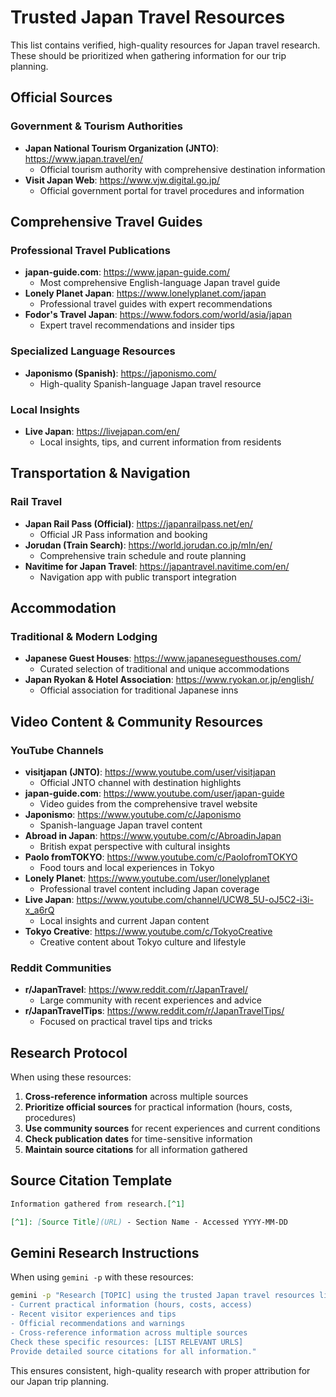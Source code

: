 # Trusted Japan Travel Resources

This list contains verified, high-quality resources for Japan travel research. These should be prioritized when gathering information for our trip planning.

## Official Sources

### Government & Tourism Authorities
- **Japan National Tourism Organization (JNTO)**: https://www.japan.travel/en/
  - Official tourism authority with comprehensive destination information
- **Visit Japan Web**: https://www.vjw.digital.go.jp/
  - Official government portal for travel procedures and information

## Comprehensive Travel Guides

### Professional Travel Publications
- **japan-guide.com**: https://www.japan-guide.com/
  - Most comprehensive English-language Japan travel guide
- **Lonely Planet Japan**: https://www.lonelyplanet.com/japan
  - Professional travel guides with expert recommendations
- **Fodor's Travel Japan**: https://www.fodors.com/world/asia/japan
  - Expert travel recommendations and insider tips

### Specialized Language Resources
- **Japonismo (Spanish)**: https://japonismo.com/
  - High-quality Spanish-language Japan travel resource

### Local Insights
- **Live Japan**: https://livejapan.com/en/
  - Local insights, tips, and current information from residents

## Transportation & Navigation

### Rail Travel
- **Japan Rail Pass (Official)**: https://japanrailpass.net/en/
  - Official JR Pass information and booking
- **Jorudan (Train Search)**: https://world.jorudan.co.jp/mln/en/
  - Comprehensive train schedule and route planning
- **Navitime for Japan Travel**: https://japantravel.navitime.com/en/
  - Navigation app with public transport integration

## Accommodation

### Traditional & Modern Lodging
- **Japanese Guest Houses**: https://www.japaneseguesthouses.com/
  - Curated selection of traditional and unique accommodations
- **Japan Ryokan & Hotel Association**: https://www.ryokan.or.jp/english/
  - Official association for traditional Japanese inns

## Video Content & Community Resources

### YouTube Channels
- **visitjapan (JNTO)**: https://www.youtube.com/user/visitjapan
  - Official JNTO channel with destination highlights
- **japan-guide.com**: https://www.youtube.com/user/japan-guide
  - Video guides from the comprehensive travel website
- **Japonismo**: https://www.youtube.com/c/Japonismo
  - Spanish-language Japan travel content
- **Abroad in Japan**: https://www.youtube.com/c/AbroadinJapan
  - British expat perspective with cultural insights
- **Paolo fromTOKYO**: https://www.youtube.com/c/PaolofromTOKYO
  - Food tours and local experiences in Tokyo
- **Lonely Planet**: https://www.youtube.com/user/lonelyplanet
  - Professional travel content including Japan coverage
- **Live Japan**: https://www.youtube.com/channel/UCW8_5U-oJ5C2-i3i-x_a6rQ
  - Local insights and current Japan content
- **Tokyo Creative**: https://www.youtube.com/c/TokyoCreative
  - Creative content about Tokyo culture and lifestyle

### Reddit Communities
- **r/JapanTravel**: https://www.reddit.com/r/JapanTravel/
  - Large community with recent experiences and advice
- **r/JapanTravelTips**: https://www.reddit.com/r/JapanTravelTips/
  - Focused on practical travel tips and tricks

## Research Protocol

When using these resources:

1. **Cross-reference information** across multiple sources
2. **Prioritize official sources** for practical information (hours, costs, procedures)
3. **Use community sources** for recent experiences and current conditions
4. **Check publication dates** for time-sensitive information
5. **Maintain source citations** for all information gathered

## Source Citation Template

```markdown
Information gathered from research.[^1]

[^1]: [Source Title](URL) - Section Name - Accessed YYYY-MM-DD
```

## Gemini Research Instructions

When using `gemini -p` with these resources:

```bash
gemini -p "Research [TOPIC] using the trusted Japan travel resources list. Focus on:
- Current practical information (hours, costs, access)
- Recent visitor experiences and tips
- Official recommendations and warnings
- Cross-reference information across multiple sources
Check these specific resources: [LIST RELEVANT URLS]
Provide detailed source citations for all information."
```

This ensures consistent, high-quality research with proper attribution for our Japan trip planning.